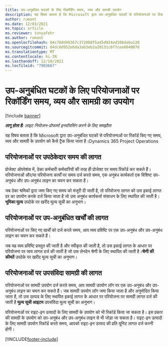 ```yaml
---
title: उप-अनुबंधित घटकों के लिए रिकॉर्डिंग समय, व्यय और सामग्री उपयोग
description: यह विषय बताता है कि Microsoft द्वारा उप-अनुबंधित घटकों से परियोजनाओं पर रिकॉर्ड किए गए समय, व्यय और सामग्री के उपयोग को कैसे ट्रैक किया जाता है।Dynamics 365 Project Operations
author: rumant
ms.date: 12/03/2021
ms.topic: article
ms.reviewer: tonyafehr
ms.author: rumant
ms.openlocfilehash: 04c78dd48367c3720b8f5ad5d924ed106da6a128
ms.sourcegitcommit: 04dc8d952e6da3ab3eb2a20131c6f7cee6040876
ms.translationtype: MT
ms.contentlocale: hi-IN
ms.lasthandoff: 12/10/2021
ms.locfileid: "7903667"
---
```

# <a name="recording-time-expenses-and-material-usage-on-projects-for-subcontracted-components"></a>उप-अनुबंधित घटकों के लिए परियोजनाओं पर रिकॉर्डिंग समय, व्यय और सामग्री का उपयोग

[!include [banner](../../includes/dataverse-preview.md)]

_**लागू होता है:** लाइट नियोजन-प्रोफार्मा इनवॉयसिंग करने के लिए समझौता_

यह विषय बताता है कि Microsoft द्वारा उप-अनुबंधित घटकों से परियोजनाओं पर रिकॉर्ड किए गए समय, व्यय और सामग्री के उपयोग को कैसे ट्रैक किया जाता है।Dynamics 365 Project Operations

## <a name="costing-for-subcontractor-time-on-projects"></a>परियोजनाओं पर उपठेकेदार समय की लागत
प्रोजेक्ट ऑपरेशंस में, ठेका कर्मचारी कर्मचारियों की तरह ही प्रोजेक्ट पर समय रिकॉर्ड कर सकते हैं। परियोजनाओं और/या परियोजना कार्यों पर समय दर्ज करते समय, एक अनुबंध कार्यकर्ता एक विशिष्ट उप-अनुबंध और उप-अनुबंध लाइन का चयन कर सकता है।

जब ठेका श्रमिकों द्वारा जमा किए गए समय को मंजूरी दी जाती है, तो परियोजना लागत को उस इकाई लागत दर का उपयोग करके दर्ज किया जाता है जो उस अनुबंध कार्यकर्ता संसाधन के लिए स्थापित की जाती है।**भूमिका मूल्य** उपठेके पर खरीद मूल्य सूची का अनुभाग।

## <a name="costing-for-subcontracted-expenses-on-projects"></a>परियोजनाओं पर उप-अनुबंधित खर्चों की लागत
परियोजनाओं पर किए गए खर्चों को दर्ज करते समय, आप व्यय प्रविष्टि पर एक उप-अनुबंध और उप-अनुबंध लाइन का चयन कर सकते हैं। 

जब यह व्यय प्रविष्टि प्रस्तुत की जाती है और स्वीकृत की जाती है, तो उस इकाई लागत के आधार पर परियोजना पर व्यय लागत दर्ज की जाती है जो उस लेनदेन श्रेणी के लिए स्थापित की जाती है।**श्रेणी की कीमतें** उपठेके पर खरीद मूल्य सूची का अनुभाग।

## <a name="costing-for-subcontracted-materials-on-projects"></a>परियोजनाओं पर उपसंविदा सामग्री की लागत
परियोजनाओं पर सामग्री उपयोग दर्ज करते समय, आप सामग्री उपयोग लॉग पर एक उप-अनुबंध और उप-अनुबंध लाइन का चयन कर सकते हैं। जब सामग्री उपयोग लॉग जमा किया जाता है और अनुमोदित किया जाता है, तो उस उत्पाद के लिए स्थापित इकाई लागत के आधार पर परियोजना पर सामग्री लागत दर्ज की जाती है **मूल्य सूची आइटम** उपसंविदा मूल्य सूची का अनुभाग।

परियोजनाओं पर राइट-इन उत्पादों के लिए सामग्री के उपयोग को भी रिकॉर्ड किया जा सकता है। इस प्रकार की सामग्री के उपयोग को उप-अनुबंध और उप-अनुबंध लाइन से भी जोड़ा जा सकता है। राइट-इन उत्पादों के लिए सामग्री उपयोग रिकॉर्ड करते समय, आपको राइट-इन उत्पाद की प्रति यूनिट लागत दर्ज करनी होगी। 


[!INCLUDE[footer-include](../../includes/footer-banner.md)]
